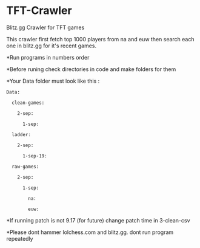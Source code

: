 # TFT-Crawler
Blitz.gg Crawler for TFT games

This crawler first fetch top 1000 players from na and euw then search each one in blitz.gg for it's recent games. 

*Run programs in numbers order

*Before runing check directories in code and make folders for them

*Your Data folder must look like this :

    Data:

      clean-games:

        2-sep:

          1-sep:

      ladder:

        2-sep:

          1-sep-19:

      raw-games:

        2-sep:

          1-sep:

            na:

            euw:
        
*If running patch is not 9.17 (for future) change patch time in 3-clean-csv

*Please dont hammer lolchess.com and blitz.gg. dont run program repeatedly
